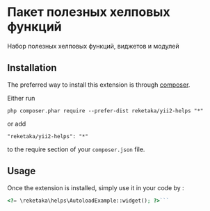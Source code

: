 Пакет полезных хелповых функций
===============================
Набор полезных хелповых функций, виджетов и модулей

Installation
------------

The preferred way to install this extension is through [composer](http://getcomposer.org/download/).

Either run

```
php composer.phar require --prefer-dist reketaka/yii2-helps "*"
```

or add

```
"reketaka/yii2-helps": "*"
```

to the require section of your `composer.json` file.


Usage
-----

Once the extension is installed, simply use it in your code by  :

```php
<?= \reketaka\helps\AutoloadExample::widget(); ?>```